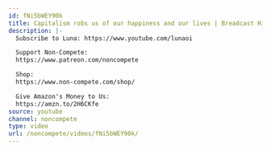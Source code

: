 ```yaml
---
id: fNi5bWEY90k
title: Capitalism robs us of our happiness and our lives | Breadcast Highlights
description: |-
  Subscribe to Luna: https://www.youtube.com/lunaoi

  Support Non-Compete:
  https://www.patreon.com/noncompete

  Shop:
  https://www.non-compete.com/shop/

  Give Amazon's Money to Us:
  https://amzn.to/2H6CKfe
source: youtube
channel: noncompete
type: video
url: /noncompete/videos/fNi5bWEY90k/
---
```


